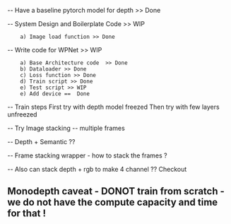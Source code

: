 -- Have a baseline pytorch model for depth >> Done  

-- System Design and Boilerplate Code >> WIP
	
		a) Image load function >> Done

-- Write code for WPNet >> WIP

		a) Base Architecture code  >> Done
		b) Dataloader >> Done
		c) Loss function >> Done
		d) Train script >> Done 
		e) Test script >> WIP
		e) Add device ==  Done

-- Train steps
	First try with depth model freezed
	Then try with few layers unfreezed 

-- Try Image stacking -- multiple frames

-- Depth + Semantic ??

-- Frame stacking wrapper - how to stack the frames ?

-- Also can stack depth + rgb to make 4 channel ?? Checkout 


## Monodepth caveat - DONOT train from scratch - we do not have the compute capacity and time for that ! 
